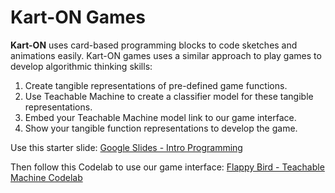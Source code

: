 # Kart-ON Games

**Kart-ON** uses card-based programming blocks to code sketches and animations easily. Kart-ON games uses a similar 
approach to play games to develop algorithmic thinking skills:

1. Create tangible representations of pre-defined game functions.
2. Use Teachable Machine to create a classifier model for these tangible representations.
3. Embed your Teachable Machine model link to our game interface.
4. Show your tangible function representations to develop the game.


Use this starter slide: [Google Slides - Intro Programming](https://docs.google.com/presentation/d/e/2PACX-1vRJZMeVgRwhr5o0sq701NDOYR0IAgvkiZA1G3OtxemZ9sBFiog-NV3pHtKMDX6uldWccowsghHRu2Lf/pub?start=false&loop=false&delayms=3000)

Then follow this Codelab to use our game interface: [Flappy Bird - Teachable Machine Codelab](https://asabuncuoglu13.github.io/karton-games/tm/codelab/en/index.html#0)




